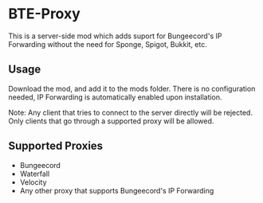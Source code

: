 # BTE-Proxy
This is a server-side mod which adds suport for Bungeecord's IP Forwarding without the need for Sponge, Spigot, Bukkit, etc.

## Usage
Download the mod, and add it to the mods folder. There is no configuration needed, IP Forwarding is automatically enabled upon installation.

Note: Any client that tries to connect to the server directly will be rejected. Only clients that go through a supported proxy will be allowed.

## Supported Proxies
* Bungeecord
* Waterfall
* Velocity
* Any other proxy that supports Bungeecord's IP Forwarding
